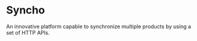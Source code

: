 # Syncho
An innovative platform capable to synchronize multiple products by using a set of HTTP APIs.

